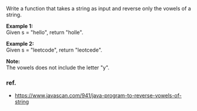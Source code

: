 <div>
  <p>Write a function that takes a string as input and reverse only the vowels of a string.</p>

  <p>
    <b>Example 1:</b><br>Given s = "hello", return "holle".
  </p>

  <p>
    <b>Example 2:</b><br>Given s = "leetcode", return "leotcede".
  </p>

  <p>
    <b>Note:</b><br>The vowels does not include the letter "y".
  </p>
</div>

### ref.
- https://www.javascan.com/941/java-program-to-reverse-vowels-of-string
